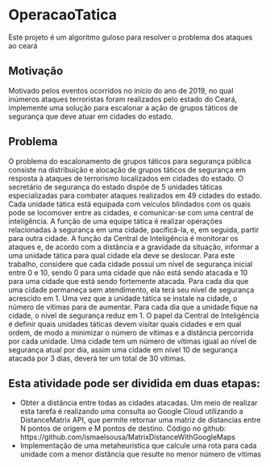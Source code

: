 # OperacaoTatica
Este projeto é um algoritmo guloso para resolver o problema dos ataques ao ceará

## Motivação
Motivado pelos eventos ocorridos no início do ano de 2019, no qual inúmeros
ataques terroristas foram realizados pelo estado do Ceará, implemente uma solução
para escalonar a ação de grupos táticos de segurança que deve atuar em cidades do
estado.

## Problema
O problema do escalonamento de grupos táticos para segurança pública consiste
na distribuição e alocação de grupos táticos de segurança em resposta à ataques de
terrorismo localizados em cidades do estado. O secretário de segurança do estado
dispõe de 5 unidades táticas especializadas para combater ataques realizados em 49
cidades do estado. Cada unidade tática está equipada com veículos blindados com os
quais pode se locomover entre as cidades, e comunicar-se com uma central de
inteligência.
A função de uma equipe tática é realizar operações relacionadas à segurança em
uma cidade, pacificá-la, e, em seguida, partir para outra cidade. A função da Central
de Inteligência é monitorar os ataques e, de acordo com a distância e a gravidade da
situação, informar a uma unidade tática para qual cidade ela deve se deslocar.
Para este trabalho, considere que cada cidade possui um nível de segurança inicial
entre 0 e 10, sendo 0 para uma cidade que não está sendo atacada e 10 para uma
cidade que está sendo fortemente atacada. Para cada dia que uma cidade permaneça
sem atendimento, ela terá seu nível de segurança acrescido em 1. Uma vez que a
unidade tática se instale na cidade, o número de vítimas para de aumentar. Para cada
dia que a unidade fique na cidade, o nível de segurança reduz em 1. O papel da
Central de Inteligência é definir quais unidades táticas devem visitar quais cidades e
em qual ordem, de modo a minimizar o número de vítimas e a distância percorrida por
cada unidade. Uma cidade tem um número de vítimas igual ao nível de segurança
atual por dia, assim uma cidade em nível 10 de segurança atacada por 3 dias, deverá
ter um total de 30 vítimas.

## Esta atividade pode ser dividida em duas etapas:
<ul>
  <li>Obter a distância entre todas as cidades atacadas. Um meio de realizar esta tarefa
    é realizando uma consulta ao Google Cloud utilizando a DistanceMatrix API, que
    permite retornar uma matriz de distancias entre N pontos de origem e M pontos
    de destino.
    Código no github: https://github.com/ismaelsousa/MatrixDistanceWithGoogleMaps
  <li>Implementação de uma metaheurística que calcule uma rota para cada unidade
    com a menor distância que resulte no menor número de vítimas
  </li>
  </li>
</ul>
